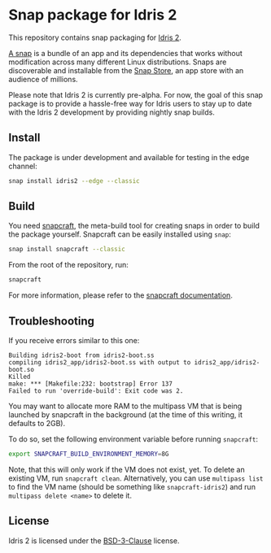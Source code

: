 # Snap package for Idris 2

This repository contains snap packaging for [Idris 2](https://github.com/edwinb/idris2).

[A snap](https://snapcraft.io/docs/getting-started) is a bundle of an app and its dependencies that works without
modification across many different Linux distributions. Snaps are discoverable and installable from the
[Snap Store](https://snapcraft.io/store), an app store with an audience of millions.

Please note that Idris 2 is currently pre-alpha. For now, the goal of this snap package is to provide a hassle-free way
for Idris users to stay up to date with the Idris 2 development by providing nightly snap builds.

## Install

The package is under development and available for testing in the edge channel:

```bash
snap install idris2 --edge --classic
```

## Build

You need [snapcraft](https://snapcraft.io/docs/snapcraft-overview), the meta-build tool for creating snaps in order to
build the package yourself. Snapcraft can be easily installed using `snap`:

```bash
snap install snapcraft --classic
```

From the root of the repository, run:

```bash
snapcraft
```

For more information, please refer to the [snapcraft documentation](https://snapcraft.io/docs/snapcraft-overview).

## Troubleshooting

If you receive errors similar to this one:

```
Building idris2-boot from idris2-boot.ss
compiling idris2_app/idris2-boot.ss with output to idris2_app/idris2-boot.so
Killed
make: *** [Makefile:232: bootstrap] Error 137
Failed to run 'override-build': Exit code was 2.
```

You may want to allocate more RAM to the multipass VM that is being
launched by snapcraft in the background (at the time of this writing, it defaults to 2GB).

To do so, set the following environment variable before running `snapcraft`:

```bash
export SNAPCRAFT_BUILD_ENVIRONMENT_MEMORY=8G
```

Note, that this will only work if the VM does not exist, yet. To delete an existing VM,
run `snapcraft clean`. Alternatively, you can use `multipass list` to find the VM name
(should be something like `snapcraft-idris2`) and run `multipass delete <name>` to delete it.

## License

Idris 2 is licensed under the [BSD-3-Clause](https://github.com/idris-lang/Idris2/blob/main/LICENSE) license.
